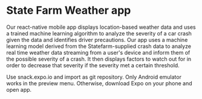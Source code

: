 # State Farm Weather app

Our react-native mobile app displays location-based weather data and uses a trained machine learning algorithm to analyze the severity of a car crash given the data and identifies driver precautions. Our app uses a machine learning model derived from the Statefarm-supplied crash data to analyze real time weather data streaming from a user's device and inform them of the possible severity of a crash. It then displays factors to watch out for in order to decrease that severity if the severity met a certain threshold. 

Use snack.expo.io and import as git repository.
Only Android emulator works in the preview menu.
Otherwise, download Expo on your phone and open app.
